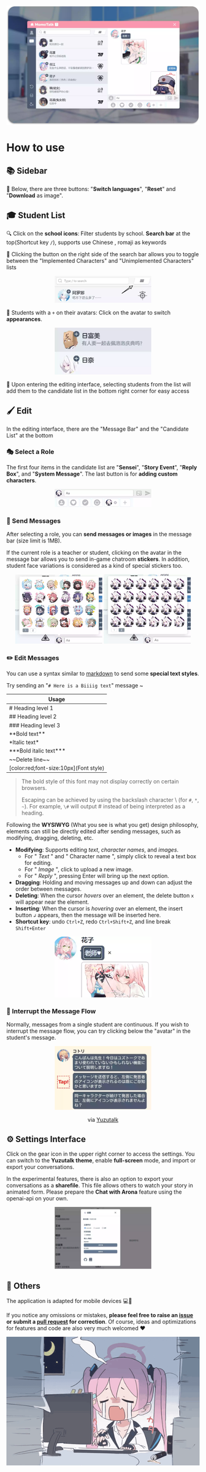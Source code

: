![banner](./assets/演示2.webp)

# How to use

## 📚 Sidebar 

💾 Below, there are three buttons: "**Switch languages**", "**Reset**" and "**Download** as image". 

## 🎓 Student List 

🔍 Click on the **school icons**: Filter students by school. **Search bar** at the top(Shortcut key `/`), supports use Chinese , romaji as keywords

📜 Clicking the button on the right side of the search bar allows you to toggle between the "Implemented Characters" and "Unimplemented Characters" lists

<p align="center">
<img src="../public/img/switchlsit.webp" alt="switch_list" style="width:50%">
</p>

🔄 Students with a `+` on their avatars: Click on the avatar to switch **appearances**.

<p align="center">
<img src="../public/img/appearence.webp" alt="appearence" style="width:50%">
</p>


📝 Upon entering the editing interface, selecting students from the list will add them to the candidate list in the bottom right corner for easy access

## 🖌️ Edit

In the editing interface, there are the "Message Bar" and the "Candidate List" at the bottom

### 🎭 Select a Role

The first four items in the candidate list are "**Sensei**", "**Story Event**", "**Reply Box**", and "**System Message**". The last button is for **adding custom characters**.

<p align="center">
<img src="../public/img/sendbar.webp" alt="sendbar" style="width:50%">
</p>

### 🌄 Send Messages

After selecting a role, you can **send messages or images** in the message bar (size limit is 1MB). 

If the current role is a teacher or student, clicking on the avatar in the message bar allows you to send in-game chatroom **stickers**. In addition, student face variations is considered as a kind of special stickers too.

<p align="center">
<img src="../public/img/stickers.webp" alt="stickers" style="width:45%">
<img src="../public/img/stickers2.webp" alt="face variations" style="width:45%">
</p>


### ✏️ Edit Messages

You can use a syntax similar to [markdown](https://www.markdownguide.org/basic-syntax/) to send some **special text styles**.

Try sending an "`# Here is a Biiiig text`" message ~

| Usage |
| ---- |
| \# Heading level 1 |
| \#\# Heading level 2 |
| \#\#\# Heading level 3 |
| \*\*Bold text\*\* |
| \*Italic text\* |
| \*\*\*Bold italic text\*\*\* |
| \~\~Delete line\~\~ |
| \[color:red;font-size:10px](Font style) |

> The bold style of this font may not display correctly on certain browsers.
>
> Escaping can be achieved by using the backslash character \ (for `#`, `*`, `~`). For example, `\#` will output # instead of being interpreted as a heading.


Following the **WYSIWYG** (What you see is what you get) design philosophy, elements can still be directly edited after sending messages, such as modifying, dragging, deleting, etc. 

- **Modifying**: Supports editing *text*, *character names*, and *images*.
  - For " *Text* " and " Character name ", simply click to reveal a text box for editing.
  - For " *Image* ", click to upload a new image.
  - For " *Reply* ", pressing Enter will bring up the next option.
- **Dragging**: Holding and moving messages up and down can adjust the order between messages.
- **Deleting**: When the cursor *hovers* over an element, the delete button `x` will appear near the element.
- **Inserting**: When the cursor is *hovering* over an element, the insert button `↲` appears, then the message will be inserted here.
- **Shortcut key**: undo `Ctrl+Z`, redo `Ctrl+Shift+Z`, and line break `Shift+Enter`

<p align="center">
<img src="../public/img/edit.webp" alt="edit" style="width:50%">
</p>

### 📜 Interrupt the Message Flow

Normally, messages from a single student are continuous. If you wish to interrupt the message flow, you can try clicking below the "avatar" in the student's message.

<div align="center">
<img src="../public/img/splitmessage.webp" alt="split" style="width:50%">

<p>via <a href="https://twitter.com/YuzuTalkJP/status/1421448297030381569">Yuzutalk</a> </p>
</div>

## ⚙️ Settings Interface

Click on the gear icon in the upper right corner to access the settings. You can switch to the **Yuzutalk theme**, enable **full-screen** mode, and import or export your conversations.

In the experimental features, there is also an option to export your conversations as a **sharefile**. This file allows others to watch your story in animated form. Please prepare the **Chat with Arona** feature using the openai-api on your own.

<p align="center">
<img src="./assets/setting.webp" alt="setting" style="width:50%">
</p>

## 🌟 Others

The application is adapted for mobile devices 💻📱

If you notice any omissions or mistakes, **please feel free to raise an [issue](https://github.com/U1805/momotalk/issues) or submit a [pull request](https://github.com/U1805/momotalk/pulls) for correction**. Of course, ideas and optimizations for features and code are also very much welcomed ❤️

![thanks](../public/img/kyk.gif)